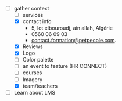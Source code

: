 - [ ] gather context
	- [ ] services
	- [x] contact info
		- 5, lot elbouroudj, ain allah, Algérie
		- 0560 06 09 03
		- contact.formation@petpecole.com.
	- [x] Reviews
	- [x] Logo
	- [ ] Color palette
	- [ ] an event to feature (HR CONNECT)
	- [ ] courses
	- [ ] Imagery
	- [x] team/teachers

- [ ] Learn about LMS 